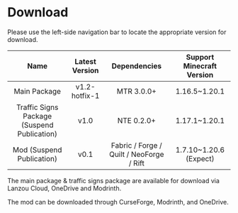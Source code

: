 # Download

Please use the left-side navigation bar to locate the appropriate version for download.

|                    Name                     | Latest Version |               Dependencies               | Support Minecraft Version |
| :-----------------------------------------: | :------------: | :--------------------------------------: | :-----------------------: |
|                Main Package                 | v1.2-hotfix-1  |                MTR 3.0.0+                |       1.16.5~1.20.1       |
| Traffic Signs Package (Suspend Publication) |      v1.0      |                NTE 0.2.0+                |       1.17.1~1.20.1       |
|          Mod (Suspend Publication)          |      v0.1      | Fabric / Forge / Quilt / NeoForge / Rift |  1.7.10~1.20.6 (Expect)   |

The main package & traffic signs package are available for download via Lanzou Cloud, OneDrive and Modrinth.

The mod can be downloaded through CurseForge, Modrinth, and OneDrive.